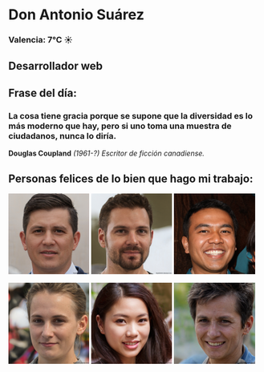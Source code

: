 # Don Antonio Suárez
### Valencia:  7°C ☀️
## Desarrollador web
## Frase del día:
<!-- START QUOTE -->
### La cosa tiene gracia porque se supone que la diversidad es lo más moderno que hay, pero si uno toma una muestra de ciudadanos, nunca lo diría.
**Douglas Coupland** *(1961-?) Escritor de ficción canadiense.*
<!-- END QUOTE -->






## Personas felices de lo bien que hago mi trabajo:

<p float="left">
  <img src="src/image_0.png" width="32%" />
  <img src="src/image_1.png" width="32%" /> 
  <img src="src/image_2.png" width="32%" />
</p>
<p float="left">
  <img src="src/image_3.png" width="32%" />
  <img src="src/image_4.png" width="32%" /> 
  <img src="src/image_5.png" width="32%" />
</p>